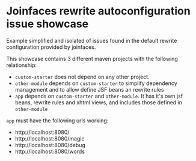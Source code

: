 Joinfaces rewrite autoconfiguration issue showcase
===================================================

Example simplified and isolated of issues found in the default rewrite configuration provided by joinfaces.

This showcase contains 3 different maven projects with the following relationship:
- `custom-starter` does not depend on any other project.
- `other-module` depends on `custom-starter` to simplify dependency management and  to allow define JSF beans an rewrite rules
- `app` depends on `custom-starter` and `other-module`. It has it's own jsf beans, rewrite rules and xhtml views, and includes those defined in `other-module`

`app` must have the following urls working: 
- http://localhost:8080/
- http://localhost:8080/magic
- http://localhost:8080/debug
- http://localhost:8080/words
